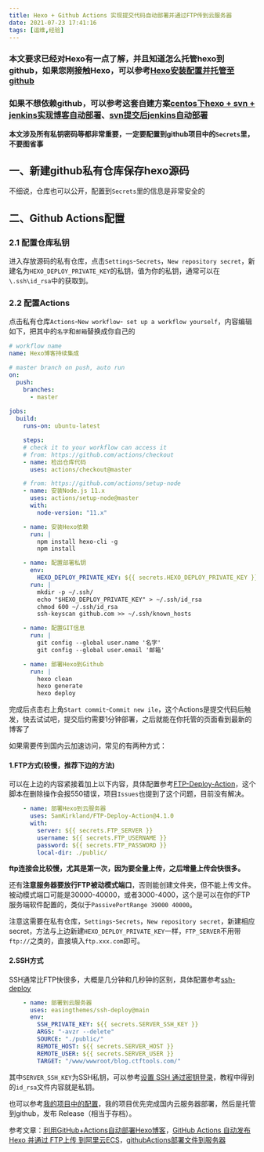 ```yaml
---
title: Hexo + Github Actions 实现提交代码自动部署并通过FTP传到云服务器
date: 2021-07-23 17:41:16
tags: [运维,经验]
---
```


### 本文要求已经对Hexo有一点了解，并且知道怎么托管hexo到github，如果您刚接触Hexo，可以参考[Hexo安装配置并托管至github](https://blog.ctftools.com/2017/12/post233/)

### 如果不想依赖github，可以参考这套自建方案[centos下hexo + svn + jenkins实现博客自动部署](https://blog.ctftools.com/2020/11/post249/)、[svn提交后jenkins自动部署](https://blog.ctftools.com/2020/11/newpost-1/)

<!--more-->

**本文涉及所有私钥密码等都非常重要，一定要配置到github项目中的`Secrets`里，不要图省事**

## 一、新建github私有仓库保存hexo源码

不细说，仓库也可以公开，配置到`Secrets`里的信息是非常安全的

## 二、Github Actions配置

### 2.1 配置仓库私钥

进入存放源码的私有仓库，点击`Settings`-`Secrets`，`New repository secret`，新建名为`HEXO_DEPLOY_PRIVATE_KEY`的私钥，值为你的私钥，通常可以在`\.ssh\id_rsa`中的获取到。

### 2.2 配置Actions

点击私有仓库`Actions`-`New workflow`-` set up a workflow yourself`，内容编辑如下，把其中的`名字`和`邮箱`替换成你自己的

```yml
# workflow name
name: Hexo博客持续集成

# master branch on push, auto run
on: 
  push:
    branches:
      - master
      
jobs:
  build: 
    runs-on: ubuntu-latest 

    steps:
    # check it to your workflow can access it
    # from: https://github.com/actions/checkout
    - name: 检出仓库代码
      uses: actions/checkout@master

    # from: https://github.com/actions/setup-node
    - name: 安装Node.js 11.x 
      uses: actions/setup-node@master
      with:
        node-version: "11.x"

    - name: 安装Hexo依赖
      run: |
        npm install hexo-cli -g
        npm install

    - name: 配置部署私钥
      env:
        HEXO_DEPLOY_PRIVATE_KEY: ${{ secrets.HEXO_DEPLOY_PRIVATE_KEY }}
      run: |
        mkdir -p ~/.ssh/
        echo "$HEXO_DEPLOY_PRIVATE_KEY" > ~/.ssh/id_rsa
        chmod 600 ~/.ssh/id_rsa
        ssh-keyscan github.com >> ~/.ssh/known_hosts

    - name: 配置GIT信息
      run: |
        git config --global user.name '名字'
        git config --global user.email '邮箱'

    - name: 部署Hexo到Github
      run: |
        hexo clean
        hexo generate
        hexo deploy

```

完成后点击右上角`Start commit`-`Commit new ile`，这个Actions是提交代码后触发，快去试试吧，提交后约需要1分钟部署，之后就能在你托管的页面看到最新的博客了

如果需要传到国内云加速访问，常见的有两种方式：

#### 1.FTP方式(较慢，推荐下边的方法)

可以在上边的内容紧接着加上以下内容，具体配置参考[FTP-Deploy-Action](https://github.com/SamKirkland/FTP-Deploy-Action)，这个脚本在删除操作会报550错误，项目`Issues`也提到了这个问题，目前没有解决。


```yml
    - name: 部署Hexo到云服务器
      uses: SamKirkland/FTP-Deploy-Action@4.1.0
      with:
        server: ${{ secrets.FTP_SERVER }}
        username: ${{ secrets.FTP_USERNAME }}
        password: ${{ secrets.FTP_PASSWORD }}
        local-dir: ./public/
```

**ftp连接会比较慢，尤其是第一次，因为要全量上传，之后增量上传会快很多。**

还有**注意服务器要放行FTP被动模式端口**，否则能创建文件夹，但不能上传文件。被动模式端口可能是30000-40000，或者3000-4000，这个是可以在你的FTP服务端软件配置的，类似于`PassivePortRange 39000 40000`。

注意这需要在私有仓库，`Settings`-`Secrets`，`New repository secret`，新建相应secret，方法与上边新建`HEXO_DEPLOY_PRIVATE_KEY`一样，`FTP_SERVER`不用带`ftp://`之类的，直接填入`ftp.xxx.com`即可。

#### 2.SSH方式

SSH通常比FTP快很多，大概是几分钟和几秒钟的区别，具体配置参考[ssh-deploy](https://github.com/easingthemes/ssh-deploy)

```yml
    - name: 部署到云服务器
      uses: easingthemes/ssh-deploy@main
      env:
        SSH_PRIVATE_KEY: ${{ secrets.SERVER_SSH_KEY }}
        ARGS: "-avzr --delete"
        SOURCE: "./public/"
        REMOTE_HOST: ${{ secrets.SERVER_HOST }}
        REMOTE_USER: ${{ secrets.SERVER_USER }}
        TARGET: "/www/wwwroot/blog.ctftools.com/"
```

其中`SERVER_SSH_KEY`为SSH私钥，可以参考[设置 SSH 通过密钥登录](https://www.runoob.com/w3cnote/set-ssh-login-key.html)，教程中得到的`id_rsa`文件内容就是私钥。

也可以参考[我的项目中的配置](https://github.com/dr34-m/hexo/blob/master/.github/workflows/main.yml)，我的项目优先完成国内云服务器部署，然后是托管到github，发布 Release（相当于存档）。

参考文章：[利用GitHub+Actions自动部署Hexo博客](https://blog.csdn.net/u012208219/article/details/106883054#comments_15417337)，[GitHub Actions 自动发布Hexo 并通过 FTP上传 到阿里云ECS](https://moeci.com/posts/github-actions-hexo-ftp/)，[githubActions部署文件到服务器](https://blog.csdn.net/qq_39846820/article/details/115422544)
